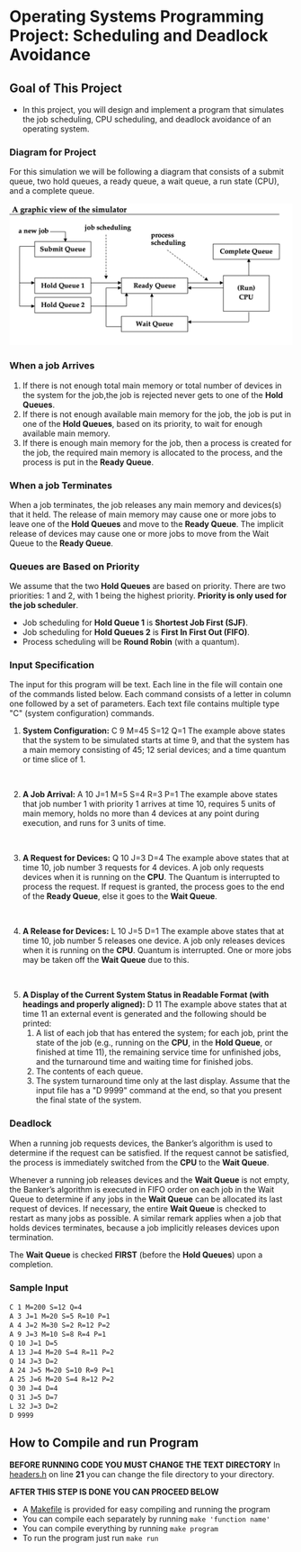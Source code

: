 # Operating Systems Programming Project: Scheduling and Deadlock Avoidance

## Goal of This Project
* In this project, you will design and implement a program that simulates the job scheduling, CPU scheduling, and deadlock avoidance of an operating system.

### Diagram for Project
For this simulation we will be following a diagram that consists of a submit queue, two hold queues, a ready queue, a wait queue, a run state (CPU), and a complete queue.

![diagram](photos/Screen%20Shot%202022-05-02%20at%208.29.14%20PM.jpg)

### When a job Arrives

  1. If there is not enough total main memory or total number of devices in the system for the job,the job is rejected never gets to one of the **Hold Queues**.
  2. If there is not enough available main memory for the job, the job is put in one of the **Hold Queues**, based on its priority, to wait for enough available main memory.
  3. If there is enough main memory for the job, then a process is created for the job, the required main memory is allocated to the process, and the process is put in the **Ready Queue**.

### When a job Terminates

When a job terminates, the job releases any main memory and devices(s) that it held. The release of main memory may cause one or more jobs to leave one of the **Hold Queues** and move to the **Ready Queue**. The implicit release of devices may cause one or more jobs to move from the Wait Queue to the **Ready Queue**.

### Queues are Based on Priority

We assume that the two **Hold Queues** are based on priority. There are two priorities: 1 and 2, with 1 being the highest priority. **Priority is only used for the job scheduler**.

* Job scheduling for **Hold Queue 1** is **Shortest Job First (SJF)**.
* Job scheduling for **Hold Queues 2** is **First In First Out (FIFO)**.
* Process scheduling will be **Round Robin** (with a quantum).

### Input Specification

The input for this program will be text. Each line in the file will contain one of the commands listed below. Each command consists of a letter in column one followed by a set of parameters. Each text file contains multiple type "C" (system configuration) commands.

1. **System Configuration:**
C 9 M=45 S=12 Q=1
The example above states that the system to be simulated starts at time 9, and that the system has a main memory consisting of 45; 12 serial devices; and a time quantum or time slice of 1.
<br>

2. **A Job Arrival:**
A 10 J=1 M=5 S=4 R=3 P=1
The example above states that job number 1 with priority 1 arrives at time 10, requires 5 units of main memory, holds no more than 4 devices at any point during execution, and runs for 3 units of time.
<br>

3. **A Request for Devices:**
Q 10 J=3 D=4
The example above states that at time 10, job number 3 requests for 4 devices. A job only requests devices when it is running on the **CPU**. The Quantum is interrupted to process the request. If request is granted, the process goes to the end of the **Ready Queue**, else it goes to the **Wait Queue**.
<br>

4. **A Release for Devices:**
L 10 J=5 D=1
The example above states that at time 10, job number 5 releases one device. A job only releases devices when it is running on the **CPU**. Quantum is interrupted. One or more jobs may be taken off the **Wait Queue** due to this.
<br>

5. **A Display of the Current System Status in Readable Format (with headings and properly aligned):**
D 11
The example above states that at time 11 an external event is generated and the following should be printed:
    1. A list of each job that has entered the system; for each job, print the state of the job (e.g., running on the **CPU**, in the **Hold Queue**, or finished at time 11), the remaining service time for unfinished jobs, and the turnaround time and waiting time for finished jobs.
    2. The contents of each queue.
    3. The system turnaround time only at the last display. Assume that the input file has a "D 9999" command at the end, so that you present the final state of the system.

### Deadlock

When a running job requests devices, the Banker’s algorithm is used to determine if the request can be satisfied. If the request cannot be satisfied, the process is immediately switched from the **CPU** to the **Wait Queue**.

Whenever a running job releases devices and the **Wait Queue** is not empty, the Banker’s algorithm is executed in FIFO order on each job in the Wait Queue to determine if any jobs in the **Wait Queue** can be allocated its last request of devices. If necessary, the entire **Wait Queue** is checked to restart as many jobs as possible. A similar remark applies when a job that holds devices terminates, because a job implicitly releases devices upon termination.

The **Wait Queue** is checked **FIRST** (before the **Hold Queues**) upon a completion.

### Sample Input

```
C 1 M=200 S=12 Q=4
A 3 J=1 M=20 S=5 R=10 P=1
A 4 J=2 M=30 S=2 R=12 P=2
A 9 J=3 M=10 S=8 R=4 P=1
Q 10 J=1 D=5
A 13 J=4 M=20 S=4 R=11 P=2
Q 14 J=3 D=2
A 24 J=5 M=20 S=10 R=9 P=1
A 25 J=6 M=20 S=4 R=12 P=2
Q 30 J=4 D=4
Q 31 J=5 D=7
L 32 J=3 D=2
D 9999
```

## How to Compile and run Program
  **BEFORE RUNNING CODE YOU MUST CHANGE THE TEXT DIRECTORY**
  In [headers.h](headers.h) on line **21** you can change the file directory to your directory.
  
  **AFTER THIS STEP IS DONE YOU CAN PROCEED BELOW**
  * A [Makefile](Makefile) is provided for easy compiling and running the program
  * You can compile each separately by running `make 'function name'`
  * You can compile everything by running `make program`
  * To run the program just run `make run`